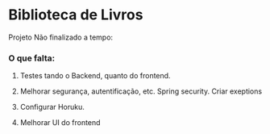 # Biblioteca de Livros 

Projeto Não finalizado a tempo:

### O que falta:

1. Testes tando o Backend, quanto do frontend.

2. Melhorar segurança, autentificação, etc. Spring security. Criar exeptions

3. Configurar Horuku.

4. Melhorar UI do frontend
